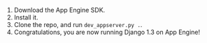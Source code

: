 1. Download the App Engine SDK.
2. Install it.
3. Clone the repo, and run `dev_appserver.py .`.
4. Congratulations, you are now running Django 1.3 on App Engine!
